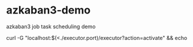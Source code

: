 # azkaban3-demo
azkaban3 job task scheduling demo


curl -G "localhost:$(<./executor.port)/executor?action=activate" && echo
